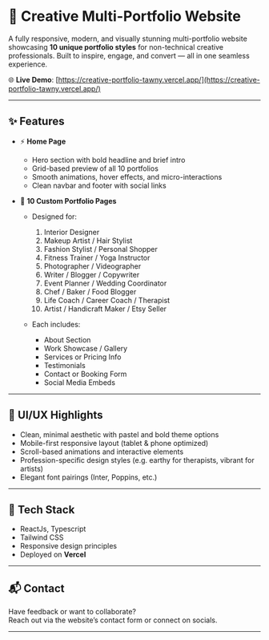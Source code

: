 # 🎨 Creative Multi-Portfolio Website

A fully responsive, modern, and visually stunning multi-portfolio website showcasing **10 unique portfolio styles** for non-technical creative professionals. Built to inspire, engage, and convert — all in one seamless experience.

🌐 **Live Demo**: [https://creative-portfolio-tawny.vercel.app/](https://creative-portfolio-tawny.vercel.app/)

---

## ✨ Features

- ⚡ **Home Page**
  - Hero section with bold headline and brief intro
  - Grid-based preview of all 10 portfolios
  - Smooth animations, hover effects, and micro-interactions
  - Clean navbar and footer with social links

- 📄 **10 Custom Portfolio Pages**
  - Designed for:
    1. Interior Designer  
    2. Makeup Artist / Hair Stylist  
    3. Fashion Stylist / Personal Shopper  
    4. Fitness Trainer / Yoga Instructor  
    5. Photographer / Videographer  
    6. Writer / Blogger / Copywriter  
    7. Event Planner / Wedding Coordinator  
    8. Chef / Baker / Food Blogger  
    9. Life Coach / Career Coach / Therapist  
    10. Artist / Handicraft Maker / Etsy Seller  

  - Each includes:
    - About Section  
    - Work Showcase / Gallery  
    - Services or Pricing Info  
    - Testimonials  
    - Contact or Booking Form  
    - Social Media Embeds

---

## 💅 UI/UX Highlights

- Clean, minimal aesthetic with pastel and bold theme options  
- Mobile-first responsive layout (tablet & phone optimized)  
- Scroll-based animations and interactive elements  
- Profession-specific design styles (e.g. earthy for therapists, vibrant for artists)  
- Elegant font pairings (Inter, Poppins, etc.)

---

## 🚀 Tech Stack

- ReactJs, Typescript
- Tailwind CSS  
- Responsive design principles  
- Deployed on **Vercel**

---

## 📬 Contact

Have feedback or want to collaborate?  
Reach out via the website’s contact form or connect on socials.

---
